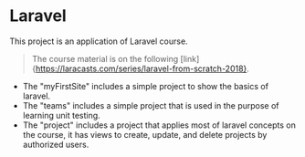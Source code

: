# Laravel
This project is an application of Laravel course. 
> The course material is on the following [link]{https://laracasts.com/series/laravel-from-scratch-2018}. 
* The "myFirstSite" includes a simple project to show the basics of laravel. 
* The "teams" includes a simple project that is used in the purpose of learning unit testing. 
* The "project" includes a project that applies most of laravel concepts on the course, it has views to create, update, and delete projects by authorized users.
